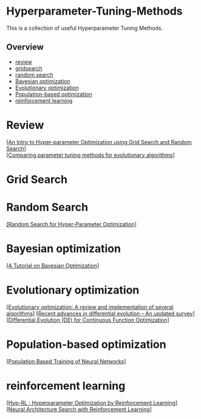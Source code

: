 # Hyperparameter-Tuning-Methods
This is a collection of useful Hyperparameter Tuning Methods.

## Overview
- [review](#review)
- [gridsearch](#gridsearch)
- [random search](#random-search)
- [Bayesian optimization](#bayesian-optimization)
- [Evolutionary optimization](#evolutionary-optimization)
- [Population-based optimization](#Population-based)
- [reinforcement learning](#hpo-by-rl)

# Review
[[An Intro to Hyper-parameter Optimization using Grid Search and Random Search]](https://medium.com/@cjl2fv/an-intro-to-hyper-parameter-optimization-using-grid-search-and-random-search-d73b9834ca0a)  
[[Comparing parameter tuning methods for evolutionary algorithms]](https://www.researchgate.net/publication/224472052_Comparing_Parameter_Tuning_Methods_for_Evolutionary_Algorithms)  

# Grid Search

# Random Search
[[Random Search for Hyper-Parameter Optimization]](http://www.jmlr.org/papers/volume13/bergstra12a/bergstra12a.pdf)  

# Bayesian optimization
[[A Tutorial on Bayesian Optimization]](https://arxiv.org/pdf/1807.02811.pdf)   

# Evolutionary optimization
[[Evolutionary optimization: A review and implementation of several algorithms]](https://www.strong.io/blog/evolutionary-optimization)
[[Recent advances in differential evolution – An updated survey]](https://www.sciencedirect.com/science/article/abs/pii/S2210650216000146)
[[Differential Evolution (DE) for Continuous Function Optimization]](https://www1.icsi.berkeley.edu/~storn/code.html)

# Population-based optimization
[[Population Based Training of Neural Networks]](https://arxiv.org/pdf/1711.09846.pdf)  

# reinforcement learning
[[Hyp-RL : Hyperparameter Optimization by Reinforcement Learning]](https://arxiv.org/pdf/1906.11527.pdf)  
[[Neural Architecture Search with Reinforcement Learning]](https://arxiv.org/pdf/1611.01578.pdf)  
